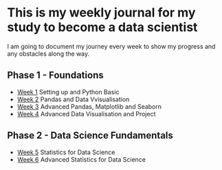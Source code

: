 # This is my weekly journal for my study to become a data scientist

I am going to document my journey every week to show my progress and any obstacles along the way.

## Phase 1 - Foundations
- [Week 1](week1.md) Setting up and Python Basic
- [Week 2](week2.md) Pandas and Data Vvisualisation
- [Week 3](week3.md) Advanced Pandas, Matplotlib and Seaborn
- [Week 4](week4.md) Advanced Data Visualisation and Project

## Phase 2 - Data Science Fundamentals
- [Week 5](week5.md) Statistics for Data Science
- [Week 6](week6.md) Advanced Statistics for Data Science 
